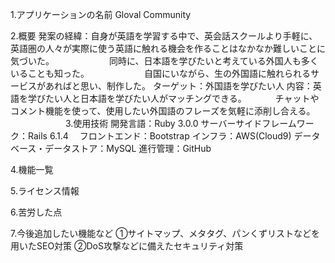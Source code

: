 1.アプリケーションの名前
 Gloval Community

2.概要
 発案の経緯：自身が英語を学習する中で、英会話スクールより手軽に、英語圏の人々が実際に使う英語に触れる機会を作ることはなかなか難しいことに気づいた。
 　　　　　　同時に、日本語を学びたいと考えている外国人も多くいることも知った。
 　　　　　　自国にいながら、生の外国語に触れられるサービスがあればと思い、制作した。
 ターゲット：外国語を学びたい人
 内容：英語を学びたい人と日本語を学びたい人がマッチングできる。
 　　　チャットやコメント機能を使って、使用したい外国語のフレーズを気軽に添削し合える。
 　　　　　　
3.使用技術
 開発言語：Ruby 3.0.0
 サーバーサイドフレームワーク：Rails 6.1.4　
 フロントエンド：Bootstrap
 インフラ：AWS(Cloud9)
 データベース・データストア：MySQL
 進行管理：GitHub
 
4.機能一覧

5.ライセンス情報

6.苦労した点

7.今後追加したい機能など
 ①サイトマップ、メタタグ、パンくずリストなどを用いたSEO対策
 ②DoS攻撃などに備えたセキュリティ対策
